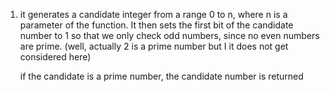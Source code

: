 1) it generates a candidate integer from a range 0 to n, where n is a parameter
   of the function. It then sets the first bit of the candidate number to 1 so
   that we only check odd numbers, since no even numbers are prime. (well,
   actually 2 is a prime number but I it does not get considered here)

   if the candidate is a prime number, the candidate number is returned
